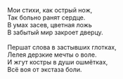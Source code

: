 Мои стихи, как острый нож,<br />
Так больно ранят сердце.<br />
В умах засев, цветная ложь<br />
В забытый мир закроет дверцу.<br />
<br />
Першат слова в застывших глотках,<br />
Лелея дерзкие мечты о воле.<br />
И жгут костры в души ошмётках,<br />
Всё воя от экстаза боли.